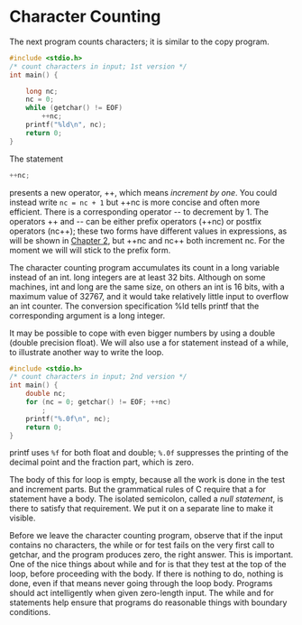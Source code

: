 # Character Counting

The next program counts characters; it is similar to the copy program.

```c
#include <stdio.h> 
/* count characters in input; 1st version */ 
int main() { 

    long nc; 
    nc = 0; 
    while (getchar() != EOF) 
        ++nc; 
    printf("%ld\n", nc); 
    return 0;
}
```

The statement

```c
++nc;
```

presents a new operator, ++, which means *increment by one*. You could instead write `nc = nc + 1` but ++nc is more concise and often more efficient. There is a corresponding operator -- to decrement by 1. The operators ++ and -- can be either prefix operators (++nc) or postfix operators (nc++); these two forms have different values in expressions, as will be shown in [Chapter 2](../Chapter2/2-0.md), but ++nc and nc++ both increment nc. For the moment we will will stick to the prefix form.

The character counting program accumulates its count in a long variable instead of an int. long integers are at least 32 bits. Although on some machines, int and long are the same size, on others an int is 16 bits, with a maximum value of 32767, and it would take relatively little input to overflow an int counter. The conversion specification %ld tells printf that the corresponding argument is a long integer.

It may be possible to cope with even bigger numbers by using a double (double precision float). We will also use a for statement instead of a while, to illustrate another way to write the loop.

```c
#include <stdio.h> 
/* count characters in input; 2nd version */ 
int main() { 
    double nc; 
    for (nc = 0; getchar() != EOF; ++nc)
        ; 
    printf("%.0f\n", nc); 
    return 0;
}
```
printf uses `%f` for both float and double; `%.0f` suppresses the printing of the decimal point and the fraction part, which is zero.

The body of this for loop is empty, because all the work is done in the test and increment parts. But the grammatical rules of C require that a for statement have a body. The isolated semicolon, called a *null statement*, is there to satisfy that requirement. We put it on a separate line to make it visible.

Before we leave the character counting program, observe that if the input contains no characters, the while or for test fails on the very first call to getchar, and the program produces zero, the right answer. This is important. One of the nice things about while and for is that they test at the top of the loop, before proceeding with the body. If there is nothing to do, nothing is done, even if that means never going through the loop body. Programs should act intelligently when given zero-length input. The while and for statements help ensure that programs do reasonable things with boundary conditions.

